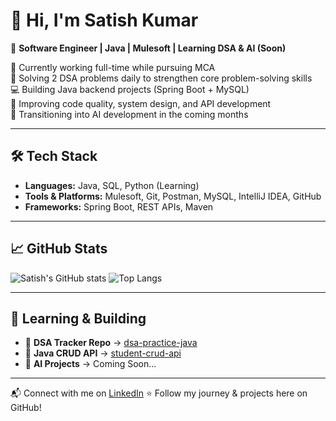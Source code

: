 # 👋 Hi, I'm Satish Kumar

🔧 **Software Engineer | Java | Mulesoft | Learning DSA & AI (Soon)**

🎯 Currently working full-time while pursuing MCA  
📘 Solving 2 DSA problems daily to strengthen core problem-solving skills  
💻 Building Java backend projects (Spring Boot + MySQL)  
🧱 Improving code quality, system design, and API development  
🚀 Transitioning into AI development in the coming months

---

## 🛠️ Tech Stack

- **Languages:** Java, SQL, Python (Learning)
- **Tools & Platforms:** Mulesoft, Git, Postman, MySQL, IntelliJ IDEA, GitHub
- **Frameworks:** Spring Boot, REST APIs, Maven

---

## 📈 GitHub Stats

![Satish's GitHub stats](https://github-readme-stats.vercel.app/api?username=Satish-Kumar-Dev&show_icons=true&theme=github_dark)
![Top Langs](https://github-readme-stats.vercel.app/api/top-langs/?username=Satish-Kumar-Dev&layout=compact&theme=github_dark)

---

## 🧠 Learning & Building

- 📌 **DSA Tracker Repo** → [dsa-practice-java](https://github.com/Satish-Kumar-Dev/dsa-practice-java)
- 💼 **Java CRUD API** → [student-crud-api](https://github.com/Satish-Kumar-Dev/student-crud-api)
- 🔬 **AI Projects** → Coming Soon...

---

📬 Connect with me on [LinkedIn](https://www.linkedin.com/in/satish-kumar-poola/)
⭐️ Follow my journey & projects here on GitHub!

